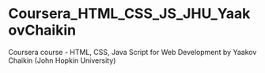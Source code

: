 # Coursera_HTML_CSS_JS_JHU_YaakovChaikin
Coursera course - HTML, CSS, Java Script for Web Development by Yaakov Chaikin (John Hopkin University)
